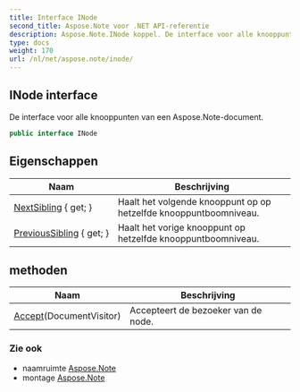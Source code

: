 ```yaml
---
title: Interface INode
second_title: Aspose.Note voor .NET API-referentie
description: Aspose.Note.INode koppel. De interface voor alle knooppunten van een Aspose.Notedocument.
type: docs
weight: 170
url: /nl/net/aspose.note/inode/
---
```

## INode interface

De interface voor alle knooppunten van een Aspose.Note-document.

```csharp
public interface INode
```

## Eigenschappen

| Naam | Beschrijving |
| --- | --- |
| [NextSibling](../../aspose.note/inode/nextsibling/) { get; } | Haalt het volgende knooppunt op op hetzelfde knooppuntboomniveau. |
| [PreviousSibling](../../aspose.note/inode/previoussibling/) { get; } | Haalt het vorige knooppunt op hetzelfde knooppuntboomniveau. |

## methoden

| Naam | Beschrijving |
| --- | --- |
| [Accept](../../aspose.note/inode/accept/)(DocumentVisitor) | Accepteert de bezoeker van de node. |

### Zie ook

* naamruimte [Aspose.Note](../../aspose.note/)
* montage [Aspose.Note](../../)


